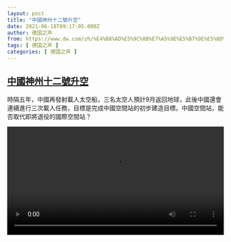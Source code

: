 ```yaml
---
layout: post
title: "中國神州十二號升空"
date: 2021-06-18T09:17:05.000Z
author: 德国之声
from: https://www.dw.com/zh/%E4%B8%AD%E5%9C%8B%E7%A5%9E%E5%B7%9E%E5%8D%81%E4%BA%8C%E8%99%9F%E5%8D%87%E7%A9%BA/a-57949166
tags: [ 德国之声 ]
categories: [ 德国之声 ]
---
```

<!--1624007825000-->
[中國神州十二號升空](https://www.dw.com/zh/%E4%B8%AD%E5%9C%8B%E7%A5%9E%E5%B7%9E%E5%8D%81%E4%BA%8C%E8%99%9F%E5%8D%87%E7%A9%BA/a-57949166)
------

<div>
<p>時隔五年，中國再發射載人太空船，三名太空人預計9月返回地球，此後中國還會連續進行三次載人任務，目標是完成中國空間站的初步建造目標。中國空間站，能否取代即將退役的國際空間站？</small></p><video src="https://tvdownloaddw-a.akamaihd.net/dwtv_video/flv/vdt_zh/2021/bchi210618_001_fe409space_sd_sor.mp4" controls style="width:100%"></video>
</div>

